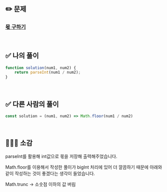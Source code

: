 ## ✏️ 문제

### [몫 구하기](https://school.programmers.co.kr/learn/courses/30/lessons/120805)

<br>

## ✅ 나의 풀이

```javascript
function solution(num1, num2) {
    return parseInt(num1 / num2);
}
```

<br>

## ✅ 다른 사람의 풀이

```javascript
const solution = (num1, num2) => Math.floor(num1 / num2)
```

<br>

## 💁🏻‍♀️ 소감

parseInt를 활용해 int값으로 몫을 저장해 출력해주었습니다.

Math.floor를 이용해서 작성한 풀이가 bigInt 처리에 있어 더 깔끔하기 때문에 아래와 같이 작성하는 것이 좋겠다는 생각이 들었습니다.

Math.trunc -> 소숫점 이하의 값 버림
